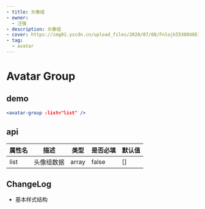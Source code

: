 ```yaml
---
- title: 头像组
- owner:
  - 汪强
- description: 头像组
- cover: https://img01.yzcdn.cn/upload_files/2020/07/08/Fnlojk55X00U8E1r6lsoJzDcnrBx.png
- tag:
  - avatar
---
```


# Avatar Group

## demo
```jsx
<avatar-group :list="list" />
```

## api
| 属性名  | 描述                 | 类型                                                  | 是否必填 | 默认值               |
| ------ | ------------------- | ---------------------------------------------------- | ------- | ------------------- |
|list | 头像组数据 | array | false  | [] |

## ChangeLog
- 基本样式结构

